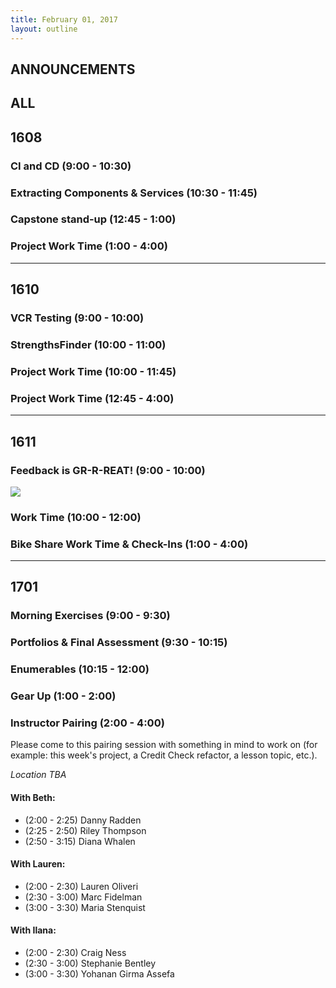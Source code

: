 ```yaml
---
title: February 01, 2017
layout: outline
---
```


## ANNOUNCEMENTS

## ALL

## 1608

### CI and CD (9:00 - 10:30)

### Extracting Components & Services (10:30 - 11:45)

### Capstone stand-up (12:45 - 1:00)

### Project Work Time (1:00 - 4:00)

***

## 1610

### VCR Testing (9:00 - 10:00)

### StrengthsFinder (10:00 - 11:00)

### Project Work Time (10:00 - 11:45)

### Project Work Time (12:45 - 4:00)

***

## 1611

### Feedback is GR-R-REAT! (9:00 - 10:00)
![](http://i.giphy.com/6yKquSnGwI5Ak.gif)

### Work Time (10:00 - 12:00)

### Bike Share Work Time & Check-Ins (1:00 - 4:00)

***

## 1701

### Morning Exercises (9:00 - 9:30)

### Portfolios & Final Assessment (9:30 - 10:15)

### Enumerables (10:15 - 12:00)

### Gear Up (1:00 - 2:00)

### Instructor Pairing (2:00 - 4:00)

Please come to this pairing session with something in mind to work on (for example: this week's project, a Credit Check refactor, a lesson topic, etc.).

_Location TBA_

#### With Beth:

*   (2:00 - 2:25) Danny Radden
*   (2:25 - 2:50) Riley Thompson
*   (2:50 - 3:15) Diana Whalen

#### With Lauren:

*   (2:00 - 2:30) Lauren Oliveri
*   (2:30 - 3:00) Marc Fidelman
*   (3:00 - 3:30) Maria Stenquist

#### With Ilana:

*   (2:00 - 2:30) Craig Ness
*   (2:30 - 3:00) Stephanie Bentley
*   (3:00 - 3:30) Yohanan Girma Assefa
